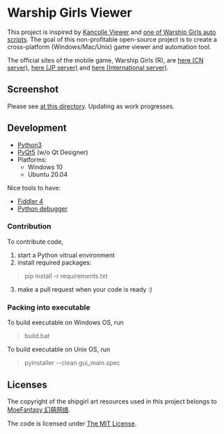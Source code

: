 # Warship Girls Viewer

This project is inspired by [Kancolle Viewer](https://github.com/poooi/poi) and [one of Warship Girls auto scripts](https://github.com/ProtectorMoe). The goal of this non-profitable open-source project is to create a cross-platform (Windows/Mac/Unix) game viewer and automation tool.

The official sites of the mobile game, Warship Girls (R), are [here (CN server)](http://www.jianniang.com/), [here (JP server)](http://ssr.moefantasy.co.jp/) and [here (International server)](http://www.warshipgirls.com/en/).

## Screenshot

Please see [at this directory](screenshots). Updating as work progresses.

## Development

- [Python3](https://www.python.org/)
- [PyQt5](https://doc.qt.io/qtforpython/) (w/o Qt Designer)
- Platforms:
	- Windows 10
	- Ubuntu 20.04

Nice tools to have:

- [Fiddler 4](https://www.telerik.com/fiddler)
- [Python debugger](https://docs.python.org/3/library/pdb.html)

### Contribution

To contribute code,

1. start a Python vitrual environment
2. install required packages:

> pip install -r requirements.txt

3. make a pull request when your code is ready :)

### Packing into executable

To build executable on Windows OS, run

> build.bat

To build executable on Unix OS, run

> pyinstaller --clean gui_main.spec

## Licenses

The copyright of the shipgirl art resources used in this project belongs to [MoeFantasy 幻萌网络](https://www.moefantasy.com/).

The code is licensed under [The MIT License](https://github.com/WarshipGirls/WGViewer/blob/master/LICENSE.txt).
